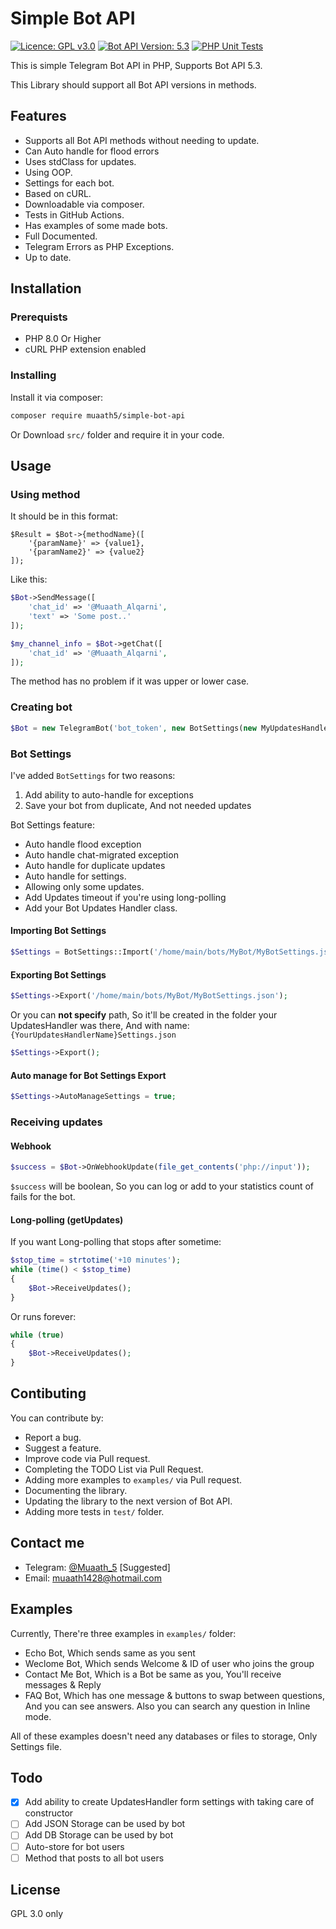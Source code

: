# Simple Bot API
[![Licence: GPL v3.0](https://img.shields.io/badge/Licence-GPL%20v3.0-green)](LICENCE)
[![Bot API Version: 5.3](https://img.shields.io/badge/Bot%20API%20Version-5.3-dodgerblue)](https://core.telegram.org/bots/api#april-26-2021)
[![PHP Unit Tests](https://github.com/Muaath5/SimpleBotAPI/actions/workflows/php.yml/badge.svg)](https://github.com/Muaath5/SimpleBotAPI/actions/workflows/php.yml)


This is simple Telegram Bot API in PHP, Supports Bot API 5.3.

This Library should support all Bot API versions in methods.

## Features
- Supports all Bot API methods without needing to update.
- Can Auto handle for flood errors
- Uses stdClass for updates.
- Using OOP.
- Settings for each bot.
- Based on cURL.
- Downloadable via composer.
- Tests in GitHub Actions.
- Has examples of some made bots.
- Full Documented.
- Telegram Errors as PHP Exceptions.
- Up to date.

## Installation

### Prerequists
- PHP 8.0 Or Higher
- cURL PHP extension enabled

### Installing
Install it via composer:
```sh
composer require muaath5/simple-bot-api
```
Or Download `src/` folder and require it in your code.

## Usage

### Using method
It should be in this format:
```
$Result = $Bot->{methodName}([
    '{paramName}' => {value1},
    '{paramName2}' => {value2}
]);
```

Like this:
```php
$Bot->SendMessage([
    'chat_id' => '@Muaath_Alqarni',
    'text' => 'Some post..'
]);

$my_channel_info = $Bot->getChat([
    'chat_id' => '@Muaath_Alqarni',
]);
```

The method has no problem if it was upper or lower case.

### Creating bot
```php
$Bot = new TelegramBot('bot_token', new BotSettings(new MyUpdatesHandler()));
```

### Bot Settings
I've added `BotSettings` for two reasons:
1. Add ability to auto-handle for exceptions
2. Save your bot from duplicate, And not needed updates

Bot Settings feature:
- Auto handle flood exception
- Auto handle chat-migrated exception
- Auto handle for duplicate updates
- Auto handle for settings.
- Allowing only some updates.
- Add Updates timeout if you're using long-polling
- Add your Bot Updates Handler class.

#### Importing Bot Settings
```php
$Settings = BotSettings::Import('/home/main/bots/MyBot/MyBotSettings.json');
```

#### Exporting Bot Settings
```php
$Settings->Export('/home/main/bots/MyBot/MyBotSettings.json');
```
Or you can **not specify** path, So it'll be created in the folder your UpdatesHandler was there, And with name: `{YourUpdatesHandlerName}Settings.json`
```php
$Settings->Export();
```

#### Auto manage for Bot Settings Export
```php
$Settings->AutoManageSettings = true;
```


### Receiving updates
#### Webhook
```php
$success = $Bot->OnWebhookUpdate(file_get_contents('php://input'));
```
`$success` will be boolean, So you can log or add to your statistics count of fails for the bot.

#### Long-polling (getUpdates)
If you want Long-polling that stops after sometime:
```php
$stop_time = strtotime('+10 minutes');
while (time() < $stop_time)
{
    $Bot->ReceiveUpdates();
}
```
Or runs forever:
```php
while (true)
{
    $Bot->ReceiveUpdates();
}
```

## Contibuting
You can contribute by:
- Report a bug.
- Suggest a feature.
- Improve code via Pull request.
- Completing the TODO List via Pull Request.
- Adding more examples to `examples/` via Pull request.
- Documenting the library.
- Updating the library to the next version of Bot API.
- Adding more tests in `test/` folder.

## Contact me
- Telegram: [@Muaath_5](https://t.me/Muaath_5) [Suggested]
- Email: muaath1428@hotmail.com

## Examples
Currently, There're three examples in `examples/` folder:
- Echo Bot, Which sends same as you sent
- Weclome Bot, Which sends Welcome & ID of user who joins the group
- Contact Me Bot, Which is a Bot be same as you, You'll receive messages & Reply
- FAQ Bot, Which has one message & buttons to swap between questions, And you can see answers. Also you can search any question in Inline mode.

All of these examples doesn't need any databases or files to storage, Only Settings file.

## Todo
- [x] Add ability to create UpdatesHandler form settings with taking care of constructor
- [ ] Add JSON Storage can be used by bot
- [ ] Add DB Storage can be used by bot
- [ ] Auto-store for bot users
- [ ] Method that posts to all bot users

## License
GPL 3.0 only